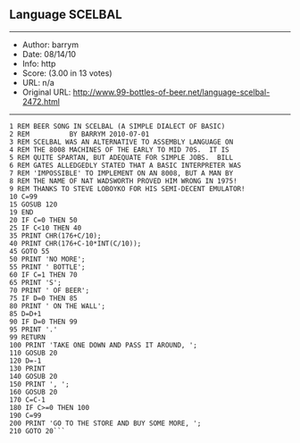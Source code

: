 
## Language SCELBAL ##
---
- Author: barrym
- Date: 08/14/10
- Info: http
- Score:  (3.00 in 13 votes)
- URL: n/a
- Original URL: http://www.99-bottles-of-beer.net/language-scelbal-2472.html
---

```SCR
1 REM BEER SONG IN SCELBAL (A SIMPLE DIALECT OF BASIC)
2 REM          BY BARRYM 2010-07-01
3 REM SCELBAL WAS AN ALTERNATIVE TO ASSEMBLY LANGUAGE ON
4 REM THE 8008 MACHINES OF THE EARLY TO MID 70S.  IT IS
5 REM QUITE SPARTAN, BUT ADEQUATE FOR SIMPLE JOBS.  BILL
6 REM GATES ALLEDGEDLY STATED THAT A BASIC INTERPRETER WAS
7 REM 'IMPOSSIBLE' TO IMPLEMENT ON AN 8008, BUT A MAN BY
8 REM THE NAME OF NAT WADSWORTH PROVED HIM WRONG IN 1975!
9 REM THANKS TO STEVE LOBOYKO FOR HIS SEMI-DECENT EMULATOR!
10 C=99
15 GOSUB 120
19 END
20 IF C=0 THEN 50
25 IF C<10 THEN 40
35 PRINT CHR(176+C/10);
40 PRINT CHR(176+C-10*INT(C/10));
45 GOTO 55
50 PRINT 'NO MORE';
55 PRINT ' BOTTLE';
60 IF C=1 THEN 70
65 PRINT 'S';
70 PRINT ' OF BEER';
75 IF D=0 THEN 85 
80 PRINT ' ON THE WALL';
85 D=D+1
90 IF D=0 THEN 99
95 PRINT '.'
99 RETURN
100 PRINT 'TAKE ONE DOWN AND PASS IT AROUND, ';
110 GOSUB 20
120 D=-1
130 PRINT
140 GOSUB 20
150 PRINT ', ';
160 GOSUB 20
170 C=C-1
180 IF C>=0 THEN 100
190 C=99
200 PRINT 'GO TO THE STORE AND BUY SOME MORE, ';
210 GOTO 20```